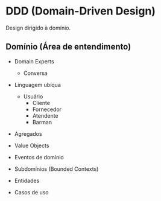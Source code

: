 # DDD (Domain-Driven Design)

Design dirigido à domínio.

## Domínio (Área de entendimento)

- Domain Experts
  - Conversa

- Linguagem ubíqua
  - Usuário
    - Cliente
    - Fornecedor
    - Atendente
    - Barman

- Agregados
- Value Objects
- Eventos de domínio
- Subdomínios (Bounded Contexts)
- Entidades
- Casos de uso